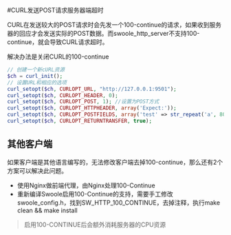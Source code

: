 #CURL发送POST请求服务器端超时

CURL在发送较大的POST请求时会先发一个100-continue的请求，如果收到服务器的回应才会发送实际的POST数据。而swoole_http_server不支持100-continue，就会导致CURL请求超时。

解决办法是关闭CURL的100-continue

```php
// 创建一个新cURL资源
$ch = curl_init();
// 设置URL和相应的选项
curl_setopt($ch, CURLOPT_URL, "http://127.0.0.1:9501");
curl_setopt($ch, CURLOPT_HEADER, 0);
curl_setopt($ch, CURLOPT_POST, 1); //设置为POST方式
curl_setopt($ch, CURLOPT_HTTPHEADER, array('Expect:'));
curl_setopt($ch, CURLOPT_POSTFIELDS, array('test' => str_repeat('a', 800000)));//POST数据
curl_setopt($ch, CURLOPT_RETURNTRANSFER, true);
```

其他客户端
-----
如果客户端是其他语言编写的，无法修改客户端去掉100-continue，那么还有2个方案可以解决此问题。

* 使用Nginx做前端代理，由Nginx处理100-Continue
* 重新编译Swoole启用100-Continue的支持，需要手工修改swoole_config.h，找到SW_HTTP_100_CONTINUE，去掉注释，执行make clean && make install

> 启用100-CONTINUE后会额外消耗服务器的CPU资源


